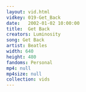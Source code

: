 ```yaml
---
layout: vid.html
vidkey: 019-Get_Back
date:   2002-01-02 10:00:00
title:  Get Back
creators: Luminosity
song: Get Back
artist: Beatles
width: 640
height: 480
fandoms: Personal
mp4: null
mp4size: null
collection: vids
---
```


  <div>
  
  </div>
  